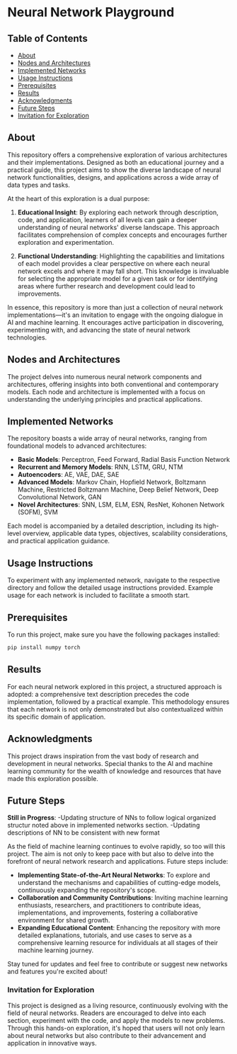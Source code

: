 # Neural Network Playground

## Table of Contents
- [About](#about)
- [Nodes and Architectures](#nodes-and-architectures)
- [Implemented Networks](#implemented-networks)
- [Usage Instructions](#usage-instructions)
- [Prerequisites](#prerequisites)
- [Results](#results)
- [Acknowledgments](#acknowledgments)
- [Future Steps](#future-steps)
- [Invitation for Exploration](#invitation-for-exploration)

## About
This repository offers a comprehensive exploration of various architectures and their implementations. Designed as both an educational journey and a practical guide, this project aims to show the diverse landscape of neural network functionalities, designs, and applications across a wide array of data types and tasks.

At the heart of this exploration is a dual purpose:

1. **Educational Insight**: By exploring each network through description, code, and application, learners of all levels can gain a deeper understanding of neural networks' diverse landscape. This approach facilitates comprehension of complex concepts and encourages further exploration and experimentation.

2. **Functional Understanding**: Highlighting the capabilities and limitations of each model provides a clear perspective on where each neural network excels and where it may fall short. This knowledge is invaluable for selecting the appropriate model for a given task or for identifying areas where further research and development could lead to improvements.

In essence, this repository is more than just a collection of neural network implementations—it's an invitation to engage with the ongoing dialogue in AI and machine learning. It encourages active participation in discovering, experimenting with, and advancing the state of neural network technologies.


## Nodes and Architectures
The project delves into numerous neural network components and architectures, offering insights into both conventional and contemporary models. Each node and architecture is implemented with a focus on understanding the underlying principles and practical applications.

## Implemented Networks
The repository boasts a wide array of neural networks, ranging from foundational models to advanced architectures:

- **Basic Models**: Perceptron, Feed Forward, Radial Basis Function Network
- **Recurrent and Memory Models**: RNN, LSTM, GRU, NTM
- **Autoencoders**: AE, VAE, DAE, SAE
- **Advanced Models**: Markov Chain, Hopfield Network, Boltzmann Machine, Restricted Boltzmann Machine, Deep Belief Network, Deep Convolutional Network, GAN
- **Novel Architectures**: SNN, LSM, ELM, ESN, ResNet, Kohonen Network (SOFM), SVM

Each model is accompanied by a detailed description, including its high-level overview, applicable data types, objectives, scalability considerations, and practical application guidance.

## Usage Instructions
To experiment with any implemented network, navigate to the respective directory and follow the detailed usage instructions provided. Example usage for each network is included to facilitate a smooth start.

## Prerequisites
To run this project, make sure you have the following packages installed:

```sh
pip install numpy torch 
```

## Results
For each neural network explored in this project, a structured approach is adopted: a comprehensive text description precedes the code implementation, followed by a practical example. This methodology ensures that each network is not only demonstrated but also contextualized within its specific domain of application.

## Acknowledgments
This project draws inspiration from the vast body of research and development in neural networks. Special thanks to the AI and machine learning community for the wealth of knowledge and resources that have made this exploration possible.

## Future Steps
**Still in Progress**: 
-Updating structure of NNs to follow logical organized structur noted above in implemented networks section.
-Updating descriptions of NN to be consistent with new format

As the field of machine learning continues to evolve rapidly, so too will this project. The aim is not only to keep pace with but also to delve into the forefront of neural network research and applications. Future steps include:

- **Implementing State-of-the-Art Neural Networks**: To explore and understand the mechanisms and capabilities of cutting-edge models, continuously expanding the repository's scope.
- **Collaboration and Community Contributions**: Inviting machine learning enthusiasts, researchers, and practitioners to contribute ideas, implementations, and improvements, fostering a collaborative environment for shared growth.
- **Expanding Educational Content**: Enhancing the repository with more detailed explanations, tutorials, and use cases to serve as a comprehensive learning resource for individuals at all stages of their machine learning journey.

Stay tuned for updates and feel free to contribute or suggest new networks and features you're excited about!

### Invitation for Exploration

This project is designed as a living resource, continuously evolving with the field of neural networks. Readers are encouraged to delve into each section, experiment with the code, and apply the models to new problems. Through this hands-on exploration, it's hoped that users will not only learn about neural networks but also contribute to their advancement and application in innovative ways.
